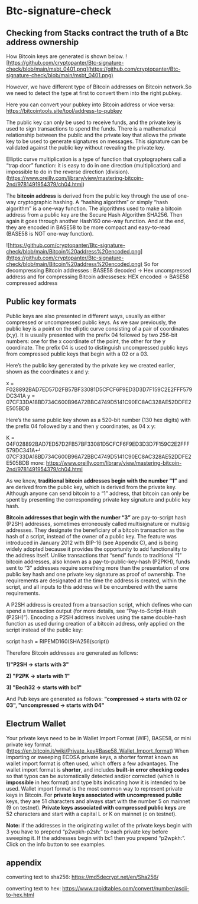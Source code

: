 # Btc-signature-check
## Checking from Stacks contract the truth of a Btc address ownership

How Bitcoin keys are generated is shown below.
![https://github.com/cryptopanter/Btc-signature-check/blob/main/msbt_0401.png](https://github.com/cryptopanter/Btc-signature-check/blob/main/msbt_0401.png)

However, we have different type of Bitcoin addresses on Bitcoin network.So we need to detect the type at first to convert them into the right pubkey.

Here you can convert your pubkey into Bitcoin address or vice versa: https://bitcointools.site/tool/address-to-pubkey

The public key can only be used to receive funds, and the private key is used to sign transactions to spend the funds. There is a mathematical relationship between the public and the private key that allows the private key to be used to generate signatures on messages. This signature can be validated against the public key without revealing the private key.

Elliptic curve multiplication is a type of function that cryptographers call a “trap door” function: it is easy to do in one direction (multiplication) and impossible to do in the reverse direction (division). (https://www.oreilly.com/library/view/mastering-bitcoin-2nd/9781491954379/ch04.html)

The **bitcoin address** is derived from the public key through the use of one-way cryptographic hashing. A “hashing algorithm” or simply “hash algorithm” is a one-way function. The algorithms used to make a bitcoin address from a public key are the Secure Hash Algorithm SHA256. Then again it goes through another Hash160 one-way function. And at the end, they are encoded in BASE58 to be more compact and easy-to-read (BASE58 is NOT one-way function).

![https://github.com/cryptopanter/Btc-signature-check/blob/main/Bitcoin%20address%20encoded.png](https://github.com/cryptopanter/Btc-signature-check/blob/main/Bitcoin%20address%20encoded.png)
So for decompressing Bitcoin addresses : BASE58 decoded -> Hex uncompressed address
and for compressing Bitcoin adresseses: HEX encoded -> BASE58 compressed address 

## Public key formats
Public keys are also presented in different ways, usually as either compressed or uncompressed public keys.
As we saw previously, the public key is a point on the elliptic curve consisting of a pair of coordinates (x,y). It is usually presented with the prefix 04 followed by two 256-bit numbers: one for the x coordinate of the point, the other for the y coordinate. The prefix 04 is used to distinguish uncompressed public keys from compressed public keys that begin with a 02 or a 03.

Here’s the public key generated by the private key we created earlier, shown as the coordinates x and y:


x = F028892BAD7ED57D2FB57BF33081D5CFCF6F9ED3D3D7F159C2E2FFF579DC341A
y = 07CF33DA18BD734C600B96A72BBC4749D5141C90EC8AC328AE52DDFE2E505BDB

Here’s the same public key shown as a 520-bit number (130 hex digits) with the prefix 04 followed by x and then y coordinates, as 04 x y:

K = 04F028892BAD7ED57D2FB57BF33081D5CFCF6F9ED3D3D7F159C2E2FFF579DC341A↵
07CF33DA18BD734C600B96A72BBC4749D5141C90EC8AC328AE52DDFE2E505BDB
more:  https://www.oreilly.com/library/view/mastering-bitcoin-2nd/9781491954379/ch04.html


As we know, **traditional bitcoin addresses begin with the number “1”** and are derived from the public key, which is derived from the private key. Although anyone can send bitcoin to a “1” address, that bitcoin can only be spent by presenting the corresponding private key signature and public key hash.

**Bitcoin addresses that begin with the number “3”** are pay-to-script hash (P2SH) addresses, sometimes erroneously called multisignature or multisig addresses. They designate the beneficiary of a bitcoin transaction as the hash of a script, instead of the owner of a public key. The feature was introduced in January 2012 with BIP-16 (see Appendix C), and is being widely adopted because it provides the opportunity to add functionality to the address itself. Unlike transactions that “send” funds to traditional “1” bitcoin addresses, also known as a pay-to-public-key-hash (P2PKH), funds sent to “3” addresses require something more than the presentation of one public key hash and one private key signature as proof of ownership. The requirements are designated at the time the address is created, within the script, and all inputs to this address will be encumbered with the same requirements.

A P2SH address is created from a transaction script, which defines who can spend a transaction output (for more details, see “Pay-to-Script-Hash (P2SH)”). Encoding a P2SH address involves using the same double-hash function as used during creation of a bitcoin address, only applied on the script instead of the public key:

script hash = RIPEMD160(SHA256(script))

Therefore Bitcoin addresses are generated as follows: 


**1)"P2SH -> starts with 3"**

**2) "P2PK -> starts with 1"**

**3) "Bech32 -> starts with bc1"**


And Pub keys are generated as follows: 
**"compressed -> starts with 02 or 03",
"uncompressed -> starts with 04"**

## Electrum Wallet
Your private keys need to be in Wallet Import Format (WIF), BASE58,  or mini private key format.  (https://en.bitcoin.it/wiki/Private_key#Base58_Wallet_Import_format)
When importing or sweeping ECDSA private keys, a shorter format known as wallet import format is often used, which offers a few advantages. The wallet import format is **shorter**, and includes **built-in error checking codes** so that typos can be automatically detected and/or corrected (which is **impossible** in hex format) and type bits indicating how it is intended to be used. Wallet import format is the most common way to represent private keys in Bitcoin. For **private keys associated with uncompressed public** keys, they are 51 characters and always start with the number 5 on mainnet (9 on testnet). **Private keys associated with compressed public keys** are 52 characters and start with a capital L or K on mainnet (c on testnet). 

**Note:** if the addresses in the originating wallet of the private keys begin with 3 you have to prepend “p2wpkh-p2sh:” to each private key before sweeping it. If the addresses begin with bc1 then you prepend “p2wpkh:”. Click on the info button to see examples.



## appendix
converting text to sha256: https://md5decrypt.net/en/Sha256/

converting text to hex: https://www.rapidtables.com/convert/number/ascii-to-hex.html

